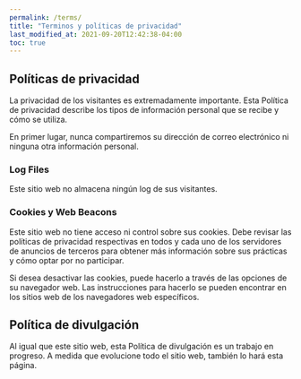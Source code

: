 ```yaml
---
permalink: /terms/
title: "Terminos y políticas de privacidad"
last_modified_at: 2021-09-20T12:42:38-04:00
toc: true
---
```


## Políticas de privacidad

La privacidad de los visitantes es extremadamente importante. Esta Política de privacidad describe los tipos de información personal que se recibe y cómo se utiliza.

En primer lugar, nunca compartiremos su dirección de correo electrónico ni ninguna otra información personal.

### Log Files

Este sitio web no almacena ningún log de sus visitantes.

### Cookies y Web Beacons

Este sitio web no tiene acceso ni control sobre sus cookies. Debe revisar las políticas de privacidad respectivas en todos y cada uno de los servidores de anuncios de terceros para obtener más información sobre sus prácticas y cómo optar por no participar.

Si desea desactivar las cookies, puede hacerlo a través de las opciones de su navegador web. Las instrucciones para hacerlo se pueden encontrar en los sitios web de los navegadores web específicos.

## Política de divulgación

Al igual que este sitio web, esta Política de divulgación es un trabajo en progreso. A medida que evolucione todo el sitio web, también lo hará esta página.